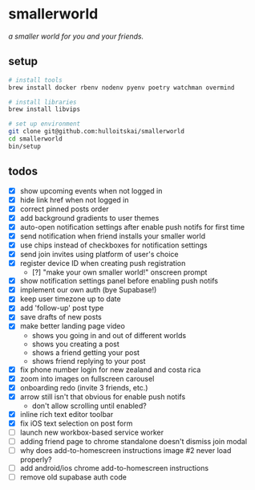 # smallerworld

_a smaller world for you and your friends._

## setup

```bash
# install tools
brew install docker rbenv nodenv pyenv poetry watchman overmind

# install libraries
brew install libvips

# set up environment
git clone git@github.com:hulloitskai/smallerworld
cd smallerworld
bin/setup
```

## todos

- [x] show upcoming events when not logged in
- [x] hide link href when not logged in
- [x] correct pinned posts order
- [x] add background gradients to user themes
- [x] auto-open notification settings after enable push notifs for first time
- [x] send notification when friend installs your smaller world
- [x] use chips instead of checkboxes for notification settings
- [x] send join invites using platform of user's choice
- [x] register device ID when creating push registration
  - [?] "make your own smaller world!" onscreen prompt
- [x] show notification settings panel before enabling push notifs
- [x] implement our own auth (bye Supabase!)
- [x] keep user timezone up to date
- [x] add 'follow-up' post type
- [x] save drafts of new posts
- [x] make better landing page video
  - shows you going in and out of different worlds
  - shows you creating a post
  - shows a friend getting your post
  - shows friend replying to your post
- [x] fix phone number login for new zealand and costa rica
- [x] zoom into images on fullscreen carousel
- [x] onboarding redo (invite 3 friends, etc.)
- [x] arrow still isn't that obvious for enable push notifs
  - don't allow scrolling until enabled?
- [x] inline rich text editor toolbar
- [x] fix iOS text selection on post form
- [ ] launch new workbox-based service worker
- [ ] adding friend page to chrome standalone doesn't dismiss join modal
- [ ] why does add-to-homescreen instructions image #2 never load properly?
- [ ] add android/ios chrome add-to-homescreen instructions
- [ ] remove old supabase auth code
